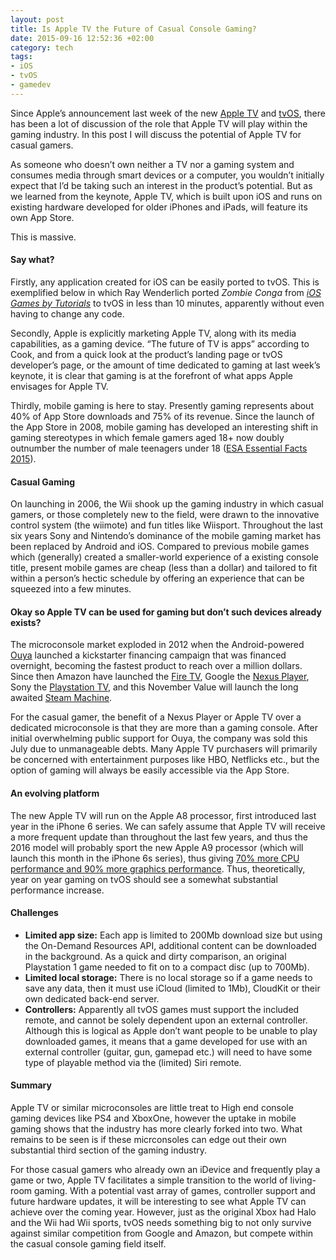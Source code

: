 ```yaml
---
layout: post
title: Is Apple TV the Future of Casual Console Gaming?
date: 2015-09-16 12:52:36 +02:00
category: tech
tags:
- iOS
- tvOS
- gamedev
---
```

Since Apple’s announcement last week of the new [Apple TV](http://www.apple.com/tv/) and [tvOS](https://developer.apple.com/tvos/), there has been a lot of discussion of the role that Apple TV will play within the gaming industry. In this post I will discuss the potential of Apple TV for casual gamers.

As someone who doesn’t own neither a TV nor a gaming system and consumes media through smart devices or a computer, you wouldn’t initially expect that I’d be taking such an interest in the product’s potential. But as we learned from the keynote, Apple TV, which is built upon iOS and runs on existing hardware developed for older iPhones and iPads, will feature its own App Store.

This is massive.

#### Say what?

Firstly, any application created for iOS can be easily ported to tvOS. This is exemplified below in which Ray Wenderlich ported *Zombie Conga* from [*iOS Games by Tutorials*](http://www.raywenderlich.com/store/ios-games-by-tutorials) to tvOS in less than 10 minutes, apparently without even having to change any code.

Secondly, Apple is explicitly marketing Apple TV, along with its media capabilities, as a gaming device. “The future of TV is apps” according to Cook, and from a quick look at the product’s landing page or tvOS developer’s page, or the amount of time dedicated to gaming at last week’s keynote, it is clear that gaming is at the forefront of what apps Apple envisages for Apple TV.

Thirdly, mobile gaming is here to stay. Presently gaming represents about 40% of App Store downloads and 75% of its revenue. Since the launch of the App Store in 2008, mobile gaming has developed an interesting shift in gaming stereotypes in which female gamers aged 18+ now doubly outnumber the number of male teenagers under 18 ([ESA Essential Facts 2015](http://www.theesa.com/wp-content/uploads/2015/04/ESA-Essential-Facts-2015.pdf)).

#### Casual Gaming

On launching in 2006, the Wii shook up the gaming industry in which casual gamers, or those completely new to the field, were drawn to the innovative control system (the wiimote) and fun titles like Wiisport. Throughout the last six years Sony and Nintendo’s dominance of the mobile gaming market has been replaced by Android and iOS. Compared to previous mobile games which (generally) created a smaller-world experience of a existing console title, present mobile games are cheap (less than a dollar) and tailored to fit within a person’s hectic schedule by offering an experience that can be squeezed into a few minutes.

#### Okay so Apple TV can be used for gaming but don’t such devices already exists?

The microconsole market exploded in 2012 when the Android-powered [Ouya](https://www.ouya.tv/) launched a kickstarter financing campaign that was financed overnight, becoming the fastest product to reach over a million dollars. Since then Amazon have launched the [Fire TV](http://www.amazon.com/Fire-TV-streaming-media-player/dp/B00CX5P8FC), Google the [Nexus Player](http://www.google.com/nexus/player/), Sony the [Playstation TV](https://www.playstation.com/en-us/explore/playstationtv/), and this November Value will launch the long awaited [Steam Machine](http://store.steampowered.com/livingroom/SteamMachines/).

For the casual gamer, the benefit of a Nexus Player or Apple TV over a dedicated microconsole is that they are more than a gaming console. After initial overwhelming public support for Ouya, the company was sold this July due to unmanageable debts. Many Apple TV purchasers will primarily be concerned with entertainment purposes like HBO, Netflicks etc., but the option of gaming will always be easily accessible via the App Store.

#### An evolving platform

The new Apple TV will run on the Apple A8 processor, first introduced last year in the iPhone 6 series. We can safely assume that Apple TV will receive a more frequent update than throughout the last few years, and thus the 2016 model will probably sport the new Apple A9 processor (which will launch this month in the iPhone 6s series), thus giving [70% more CPU performance and 90% more graphics performance](http://www.apple.com/pr/library/2015/09/09Apple-Introduces-iPhone-6s-iPhone-6s-Plus.html). Thus, theoretically, year on year gaming on tvOS should see a somewhat substantial performance increase.

#### Challenges

- **Limited app size:** Each app is limited to 200Mb download size but using the On-Demand Resources API, additional content can be downloaded in the background. As a quick and dirty comparison, an original Playstation 1 game needed to fit on to a compact disc (up to 700Mb).
- **Limited local storage:** There is no local storage so if a game needs to save any data, then it must use iCloud (limited to 1Mb), CloudKit or their own dedicated back-end server.
- **Controllers:** Apparently all tvOS games must support the included remote, and cannot be solely dependent upon an external controller. Although this is logical as Apple don’t want people to be unable to play downloaded games, it means that a game developed for use with an external controller (guitar, gun, gamepad etc.) will need to have some type of playable method via the (limited) Siri remote.

#### Summary

Apple TV or similar microconsoles are little treat to High end console gaming devices like PS4 and XboxOne, however the uptake in mobile gaming shows that the industry has more clearly forked into two. What remains to be seen is if these micrconsoles can edge out their own substantial third section of the gaming industry.

For those casual gamers who already own an iDevice and frequently play a game or two, Apple TV facilitates a simple transition to the world of living-room gaming. With a potential vast array of games, controller support and future hardware updates, it will be interesting to see what Apple TV can achieve over the coming year. However, just as the original Xbox had Halo and the Wii had Wii sports, tvOS needs something big to not only survive against similar competition from Google and Amazon, but compete within the casual console gaming field itself.
